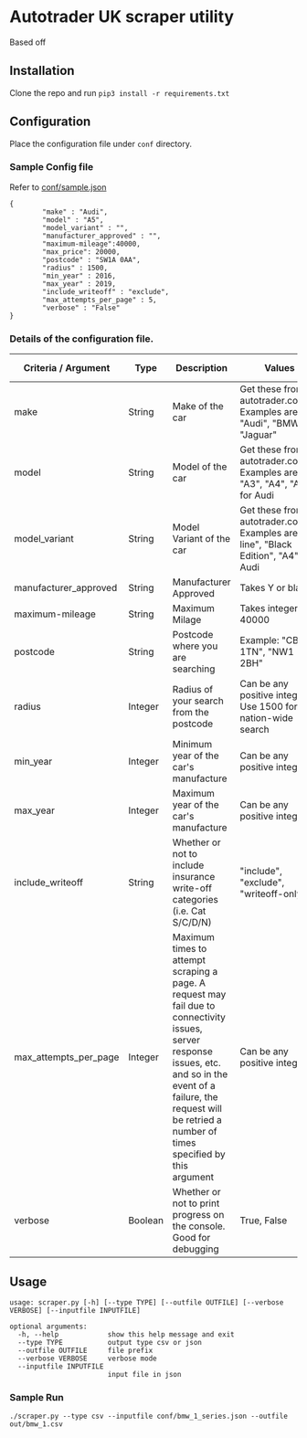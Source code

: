 # Autotrader UK scraper utility
Based off 


## Installation
   
Clone the repo and run `pip3 install -r requirements.txt` 

## Configuration 
Place the configuration file under `conf` directory.

### Sample Config file
Refer to [conf/sample.json](conf/sample.json)

```
{
        "make" : "Audi",
        "model" : "A5",
        "model_variant" : "",
        "manufacturer_approved" : "",
        "maximum-mileage":40000,
        "max_price": 20000,
        "postcode" : "SW1A 0AA",
        "radius" : 1500,
        "min_year" : 2016,
        "max_year" : 2019,
        "include_writeoff" : "exclude",
        "max_attempts_per_page" : 5,
        "verbose" : "False"
}
```

### Details of the configuration file.

| Criteria / Argument | Type | Description | Values | Default Value |
|-|-|-|-|-|
| make | String | Make of the car | Get these from autotrader.co.uk\*. Examples are "Audi", "BMW", "Jaguar" |"Audi"|
| model | String | Model of the car | Get these from autotrader.co.uk\*. Examples are "A3", "A4", "A4" for Audi |"A5"|
| model_variant | String | Model Variant of the car | Get these from autotrader.co.uk\*. Examples are "S line", "Black Edition", "A4" for Audi |""|
| manufacturer_approved | String | Manufacturer Approved | Takes Y or blank |""|
| maximum-mileage | String | Maximum Milage | Takes integer, eg. 40000 |""|
| postcode | String | Postcode where you are searching | Example: "CB2 1TN", "NW1 2BH" | "SW1A 0AA" |
| radius | Integer | Radius of your search from the postcode | Can be any positive integer. Use 1500 for nation-wide search | 1500 (i.e. nation-wide) |
| min_year | Integer | Minimum year of the car's manufacture | Can be any positive integer | 1995 |
| max_year | Integer | Maximum year of the car's manufacture | Can be any positive integer | 1995 |
| include_writeoff | String | Whether or not to include insurance write-off categories (i.e. Cat S/C/D/N) | "include", "exclude", "writeoff-only" | "include" |
| max_attempts_per_page | Integer | Maximum times to attempt scraping a page. A request may fail due to connectivity issues, server response issues, etc. and so in the event of a failure, the request will be retried a number of times specified by this argument | Can be any positive integer | 5 |
| verbose | Boolean | Whether or not to print progress on the console. Good for debugging | True, False | False |

## Usage 

```
usage: scraper.py [-h] [--type TYPE] [--outfile OUTFILE] [--verbose VERBOSE] [--inputfile INPUTFILE]

optional arguments:
  -h, --help            show this help message and exit
  --type TYPE           output type csv or json
  --outfile OUTFILE     file prefix
  --verbose VERBOSE     verbose mode
  --inputfile INPUTFILE
                        input file in json
```

### Sample Run
```
./scraper.py --type csv --inputfile conf/bmw_1_series.json --outfile out/bmw_1.csv
```
